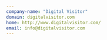 ```yaml
---
company-name: "Digital Visitor"
domain: digitalvisitor.com
home: http://www.digitalvisitor.com/
email: info@digitalvisitor.com
---
```




